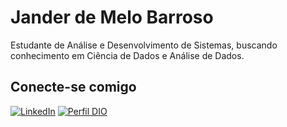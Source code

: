 # Jander de Melo Barroso
Estudante de Análise e Desenvolvimento de Sistemas, buscando conhecimento em Ciência de Dados e Análise de Dados.

## Conecte-se comigo
[![LinkedIn](https://img.shields.io/badge/-LinkedIn-000?style=for-the-badge&logo=linkedin&logoColor=30A3DC)](linkedin.com/in/jander-melo-7306821b4)
[![Perfil DIO](https://img.shields.io/badge/-Meu%20Perfil%20na%20DIO-30A3DC?style=for-the-badge)](https://www.dio.me/users/janderwow)